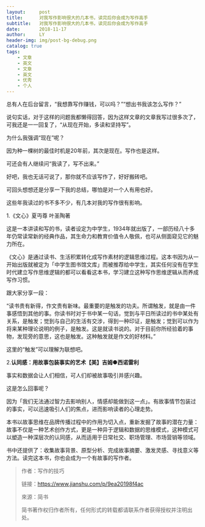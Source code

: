 ```yaml
---
layout:     post
title:      对我写作影响很大的几本书，读完后你会成为写作高手
subtitle:   对我写作影响很大的几本书，读完后你会成为写作高手
date:       2018-11-17
author:     LY
header-img: img/post-bg-debug.png
catalog: true
tags:
    - 文章
    - 英文
    - 文章
    - 英文    
    - 优秀
    - 个人
---
```


总有人在后台留言，“我想靠写作赚钱，可以吗？”“想出书我该怎么写作？”

说句实话，对于这样的问题我都懒得回答，因为这样文章的文章我写过很多次了，可我还是一一回复了，“从现在开始，多读和坚持写”。

为什么我强调“现在”呢？

因为种一棵树的最佳时机是20年前，其次是现在。写作也是这样。

可还会有人继续问“我读了，写不出来。”

好吧，我也无话可说了，那你就不应该写作了，好好搬砖吧。

可回头想想还是分享一下我的总结，哪怕是对一个人有用也好。

这些年我读过的书不多不少，有几本对我的写作很有影响。

1.《文心》夏丏尊 叶圣陶著

这是一本讲读和写的书，读者设定为中学生，1934年就出版了，一部历经八十多年仍常读常新的经典作品，其生命力和教育价值令人敬佩，也可从侧面窥见它的魅力所在。

《文心》是通过读书、生活积累转化成写作素材的逻辑思维过程。这本书因为从一开始出版就被定为「中学生图书馆文库」而被推荐给中学生，其实任何没有在学生时代建立写作思维逻辑的都可以看看这本书，学习建立这种写作思维逻辑从而养成写作习惯。

跟大家分享一段：

“读书贵有新得，作文贵有新味。最重要的是触发的功夫。所谓触发，就是由一件事感悟到其他的事。你读书时对于书中某一句话，觉到与平日所读过的书中某处有关系，是触发；觉到与自己的生活有交涉，得到一种印证，是触发；觉到可以作为将来某种理论说明的例子，是触发。这是就读书说的。对于目前你所经验着的事物，发现旁的意思，这也是触发。这种触发就是作文的好材料。”

这里的“触发”可以理解为联想吧。

2.**认同感：用故事包装事实的艺术【美】吉姆●西诺雷利**

事实和数据会让人们相信，可人们却被故事吸引并感兴趣。

这是怎么回事呢？

因为「我们无法通过智力去影响别人，情感却能做到这一点」。有故事情节包装过的事实，可以迅速吸引人们的焦点，进而影响读者的心理走势。

本书以故事思维在品牌传播过程中的作用为切入点，重新发掘了故事的潜在力量：故事不仅是一种艺术创作方式，更是一种异于逻辑和数据的思维模式，这种模式可以塑造一种深层次的认同感，从而适用于日常社交、职场管理、市场营销等领域。

书中还提供了：收集故事背景、原型分析、完成故事摘要、激发灵感、寻找意义等方法。读完这本书，你也会成为一个有故事的写作者。

> 作者：写作的技巧
>
> 链接：https://www.jianshu.com/p/9ea20198f4ac
>
> 來源：简书
>
> 简书著作权归作者所有，任何形式的转载都请联系作者获得授权并注明出处。